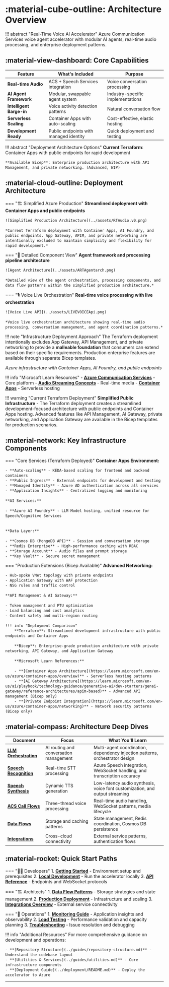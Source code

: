 # :material-cube-outline: Architecture Overview

!!! abstract "Real-Time Voice AI Accelerator"
    Azure Communication Services voice agent accelerator with modular AI agents, real-time audio processing, and enterprise deployment patterns.

## :material-view-dashboard: Core Capabilities

| Feature | What's Included | Purpose |
|---------|-----------------|---------|
| **Real-time Audio** | ACS + Speech Services integration | Voice conversation processing |
| **AI Agent Framework** | Modular, swappable agent system | Industry-specific implementations |
| **Intelligent Barge-in** | Voice activity detection patterns | Natural conversation flow |
| **Serverless Scaling** | Container Apps with auto-scaling | Cost-effective, elastic hosting |
| **Development Ready** | Public endpoints with managed identity | Quick deployment and testing |

!!! abstract "Deployment Architecture Options"
    **Current Terraform**: Container Apps with public endpoints for rapid development
    
    **Available Bicep**: Enterprise production architecture with API Management, and private networking. (Advanced, WIP)

## :material-cloud-outline: Deployment Architecture
=== "🏗️ Simplified Azure Production"
    **Streamlined deployment with Container Apps and public endpoints**
    
    ![Simplified Production Architecture](../assets/RTAudio.v0.png)
    
    *Current Terraform deployment with Container Apps, AI Foundry, and public endpoints. App Gateway, APIM, and private networking are intentionally excluded to maintain simplicity and flexibility for rapid development.*

=== "🔧 Detailed Component View"
    **Agent framework and processing pipeline architecture**
    
    ![Agent Architecture](../assets/ARTAgentarch.png)
    
    *Detailed view of the agent orchestration, processing components, and data flow patterns within the simplified production architecture.*

=== "🎙️ Voice Live Orchestration"
    **Real-time voice processing with live orchestration**
    
    ![Voice Live API](../assets/LIVEVOICEApi.png)
    
    *Voice live orchestration architecture showing real-time audio processing, conversation management, and agent coordination patterns.*

!!! note "Infrastructure Deployment Approach"
    The Terraform deployment intentionally excludes App Gateway, API Management, and private networking to provide a **malleable foundation** that consumers can extend based on their specific requirements. Production enterprise features are available through separate Bicep templates.

*Azure infrastructure with Container Apps, AI Foundry, and public endpoints*

!!! info "Microsoft Learn Resources"
    - **[Azure Communication Services](https://learn.microsoft.com/en-us/azure/communication-services/overview)** - Core platform
    - **[Audio Streaming Concepts](https://learn.microsoft.com/en-us/azure/communication-services/concepts/call-automation/audio-streaming-concept)** - Real-time media
    - **[Container Apps](https://learn.microsoft.com/en-us/azure/container-apps/overview)** - Serverless hosting

!!! warning "Current Terraform Deployment"
    **Simplified Public Infrastructure** - The Terraform deployment creates a streamlined development-focused architecture with public endpoints and Container Apps hosting. Advanced features like API Management, AI Gateway, private networking, and Application Gateway are available in the Bicep templates for production scenarios.

## :material-network: Key Infrastructure Components

=== "Core Services (Terraform Deployed)"
    **Container Apps Environment:**
    
    - **Auto-scaling** - KEDA-based scaling for frontend and backend containers
    - **Public Ingress** - External endpoints for development and testing
    - **Managed Identity** - Azure AD authentication across all services
    - **Application Insights** - Centralized logging and monitoring
    
    **AI Services:**

    - **Azure AI Foundry** - LLM Model hosting, unified resource for Speech/Cognitive Services

    
    **Data Layer:**
    
    - **Cosmos DB (MongoDB API)** - Session and conversation storage
    - **Redis Enterprise** - High-performance caching with RBAC
    - **Storage Account** - Audio files and prompt storage
    - **Key Vault** - Secure secret management

=== "Production Extensions (Bicep Available)"
    **Advanced Networking:**
    
    - Hub-spoke VNet topology with private endpoints
    - Application Gateway with WAF protection  
    - NSG rules and traffic control
    
    **API Management & AI Gateway:**
    
    - Token management and PTU optimization
    - Load balancing and cost analytics
    - Content safety and multi-region routing
    
    !!! info "Deployment Comparison"
        **Terraform**: Streamlined development infrastructure with public endpoints and Container Apps
        
        **Bicep**: Enterprise-grade production architecture with private networking, API Gateway, and Application Gateway
        
        **Microsoft Learn References:**
        
        - **[Container Apps Architecture](https://learn.microsoft.com/en-us/azure/container-apps/overview)** - Serverless hosting patterns
        - **[AI Gateway Architecture](https://learn.microsoft.com/en-us/ai/playbook/technology-guidance/generative-ai/dev-starters/genai-gateway/reference-architectures/apim-based)** - Advanced API management (Bicep only)
        - **[Private Endpoint Integration](https://learn.microsoft.com/en-us/azure/container-apps/networking)** - Network security patterns (Bicep only)

## :material-compass: Architecture Deep Dives

| Document | Focus | What You'll Learn |
|----------|-------|-------------------|
| **[LLM Orchestration](llm-orchestration.md)** | AI routing and conversation management | Multi-agent coordination, dependency injection patterns, orchestrator design |
| **[Speech Recognition](speech-recognition.md)** | Real-time STT processing | Azure Speech integration, WebSocket handling, and transcription accuracy |
| **[Speech Synthesis](speech-synthesis.md)** | Dynamic TTS generation | Low-latency audio synthesis, voice font customization, and output streaming |
| **[ACS Call Flows](acs-flows.md)** | Three-thread voice processing | Real-time audio handling, WebSocket patterns, media lifecycle |
| **[Data Flows](data-flows.md)** | Storage and caching patterns | State management, Redis coordination, Cosmos DB persistence |
| **[Integrations](integrations.md)** | Cross-cloud connectivity | External service patterns, authentication flows |

## :material-rocket: Quick Start Paths

=== "👩‍💻 Developers"
    1. **[Getting Started](../getting-started/README.md)** - Environment setup and prerequisites
    2. **[Local Development](../getting-started/local-development.md)** - Run the accelerator locally
    3. **[API Reference](../api/README.md)** - Endpoints and WebSocket protocols
    
=== "🏗️ Architects"
    1. **[Data Flow Patterns](data-flows.md)** - Storage strategies and state management
    2. **[Production Deployment](../deployment/production.md)** - Infrastructure and scaling
    3. **[Integrations Overview](integrations.md)** - External service connectivity

=== "🔧 Operations"
    1. **[Monitoring Guide](../operations/monitoring.md)** - Application insights and observability
    2. **[Load Testing](../operations/load-testing.md)** - Performance validation and capacity planning
    3. **[Troubleshooting](../operations/troubleshooting.md)** - Issue resolution and debugging

!!! info "Additional Resources"
    For more comprehensive guidance on development and operations:
    
    - **[Repository Structure](../guides/repository-structure.md)** - Understand the codebase layout
    - **[Utilities & Services](../guides/utilities.md)** - Core infrastructure components
    - **[Deployment Guide](../deployment/README.md)** - Deploy the accelerator to Azure

---
